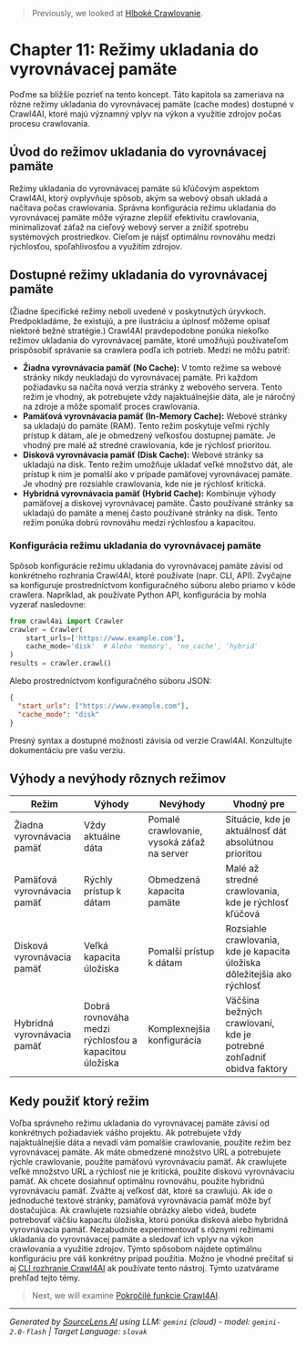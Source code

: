 > Previously, we looked at [Hlboké Crawlovanie](10_hlboké-crawlovanie.md).

# Chapter 11: Režimy ukladania do vyrovnávacej pamäte
Poďme sa bližšie pozrieť na tento koncept. Táto kapitola sa zameriava na rôzne režimy ukladania do vyrovnávacej pamäte (cache modes) dostupné v Crawl4AI, ktoré majú významný vplyv na výkon a využitie zdrojov počas procesu crawlovania.
## Úvod do režimov ukladania do vyrovnávacej pamäte
Režimy ukladania do vyrovnávacej pamäte sú kľúčovým aspektom Crawl4AI, ktorý ovplyvňuje spôsob, akým sa webový obsah ukladá a načítava počas crawlovania. Správna konfigurácia režimu ukladania do vyrovnávacej pamäte môže výrazne zlepšiť efektivitu crawlovania, minimalizovať záťaž na cieľový webový server a znížiť spotrebu systémových prostriedkov. Cieľom je nájsť optimálnu rovnováhu medzi rýchlosťou, spoľahlivosťou a využitím zdrojov.
## Dostupné režimy ukladania do vyrovnávacej pamäte
(Žiadne špecifické režimy neboli uvedené v poskytnutých úryvkoch. Predpokladáme, že existujú, a pre ilustráciu a úplnosť môžeme opísať niektoré bežné stratégie.)
Crawl4AI pravdepodobne ponúka niekoľko režimov ukladania do vyrovnávacej pamäte, ktoré umožňujú používateľom prispôsobiť správanie sa crawlera podľa ich potrieb. Medzi ne môžu patriť:
*   **Žiadna vyrovnávacia pamäť (No Cache):** V tomto režime sa webové stránky nikdy neukladajú do vyrovnávacej pamäte. Pri každom požiadavku sa načíta nová verzia stránky z webového servera. Tento režim je vhodný, ak potrebujete vždy najaktuálnejšie dáta, ale je náročný na zdroje a môže spomaliť proces crawlovania.
*   **Pamäťová vyrovnávacia pamäť (In-Memory Cache):** Webové stránky sa ukladajú do pamäte (RAM). Tento režim poskytuje veľmi rýchly prístup k dátam, ale je obmedzený veľkosťou dostupnej pamäte. Je vhodný pre malé až stredné crawlovania, kde je rýchlosť prioritou.
*   **Disková vyrovnávacia pamäť (Disk Cache):** Webové stránky sa ukladajú na disk. Tento režim umožňuje ukladať veľké množstvo dát, ale prístup k nim je pomalší ako v prípade pamäťovej vyrovnávacej pamäte. Je vhodný pre rozsiahle crawlovania, kde nie je rýchlosť kritická.
*   **Hybridná vyrovnávacia pamäť (Hybrid Cache):** Kombinuje výhody pamäťovej a diskovej vyrovnávacej pamäte. Často používané stránky sa ukladajú do pamäte a menej často používané stránky na disk. Tento režim ponúka dobrú rovnováhu medzi rýchlosťou a kapacitou.
### Konfigurácia režimu ukladania do vyrovnávacej pamäte
Spôsob konfigurácie režimu ukladania do vyrovnávacej pamäte závisí od konkrétneho rozhrania Crawl4AI, ktoré používate (napr. CLI, API). Zvyčajne sa konfiguruje prostredníctvom konfiguračného súboru alebo priamo v kóde crawlera.
Napríklad, ak používate Python API, konfigurácia by mohla vyzerať nasledovne:
```python
from crawl4ai import Crawler
crawler = Crawler(
    start_urls=['https://www.example.com'],
    cache_mode='disk'  # Alebo 'memory', 'no_cache', 'hybrid'
)
results = crawler.crawl()
```
Alebo prostredníctvom konfiguračného súboru JSON:
```json
{
  "start_urls": ["https://www.example.com"],
  "cache_mode": "disk"
}
```
Presný syntax a dostupné možnosti závisia od verzie Crawl4AI. Konzultujte dokumentáciu pre vašu verziu.
## Výhody a nevýhody rôznych režimov
| Režim                  | Výhody                                                       | Nevýhody                                                              | Vhodný pre                                                                     |
| ----------------------- | ------------------------------------------------------------- | --------------------------------------------------------------------- | ------------------------------------------------------------------------------ |
| Žiadna vyrovnávacia pamäť | Vždy aktuálne dáta                                             | Pomalé crawlovanie, vysoká záťaž na server                             | Situácie, kde je aktuálnosť dát absolútnou prioritou                              |
| Pamäťová vyrovnávacia pamäť | Rýchly prístup k dátam                                           | Obmedzená kapacita pamäte                                              | Malé až stredné crawlovania, kde je rýchlosť kľúčová                            |
| Disková vyrovnávacia pamäť | Veľká kapacita úložiska                                           | Pomalší prístup k dátam                                                | Rozsiahle crawlovania, kde je kapacita úložiska dôležitejšia ako rýchlosť      |
| Hybridná vyrovnávacia pamäť | Dobrá rovnováha medzi rýchlosťou a kapacitou úložiska           | Komplexnejšia konfigurácia                                            | Väčšina bežných crawlovaní, kde je potrebné zohľadniť obidva faktory           |
## Kedy použiť ktorý režim
Voľba správneho režimu ukladania do vyrovnávacej pamäte závisí od konkrétnych požiadaviek vášho projektu. Ak potrebujete vždy najaktuálnejšie dáta a nevadí vám pomalšie crawlovanie, použite režim bez vyrovnávacej pamäte. Ak máte obmedzené množstvo URL a potrebujete rýchle crawlovanie, použite pamäťovú vyrovnávaciu pamäť. Ak crawlujete veľké množstvo URL a rýchlosť nie je kritická, použite diskovú vyrovnávaciu pamäť. Ak chcete dosiahnuť optimálnu rovnováhu, použite hybridnú vyrovnávaciu pamäť.
Zvážte aj veľkosť dát, ktoré sa crawlujú. Ak ide o jednoduché textové stránky, pamäťová vyrovnávacia pamäť môže byť dostačujúca. Ak crawlujete rozsiahle obrázky alebo videá, budete potrebovať väčšiu kapacitu úložiska, ktorú ponúka disková alebo hybridná vyrovnávacia pamäť.
Nezabudnite experimentovať s rôznymi režimami ukladania do vyrovnávacej pamäte a sledovať ich vplyv na výkon crawlovania a využitie zdrojov. Týmto spôsobom nájdete optimálnu konfiguráciu pre váš konkrétny prípad použitia. Možno je vhodné prečítať si aj [CLI rozhranie Crawl4AI](04_cli-rozhranie-crawl4ai.md) ak používate tento nástroj.
Týmto uzatvárame prehľad tejto témy.

> Next, we will examine [Pokročilé funkcie Crawl4AI](12_pokročilé-funkcie-crawl4ai.md).


---

*Generated by [SourceLens AI](https://github.com/openXFlow/sourceLensAI) using LLM: `gemini` (cloud) - model: `gemini-2.0-flash` | Target Language: `slovak`*